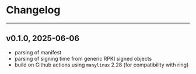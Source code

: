 # Changelog

---

## v0.1.0, 2025-06-06

- parsing of manifest
- parsing of signing time from generic RPKI signed objects
- build on Github actions using `manylinux` 2.28 (for compatibility with ring)
